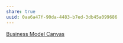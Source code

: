 ```yaml
---
share: true
uuid: 0aa6a47f-90da-4483-b7ed-3db45a099686
---
```

[Business Model Canvas](https://en.wikipedia.org/wiki/Business_Model_Canvas)